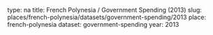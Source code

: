type: na
title: French Polynesia / Government Spending (2013)
slug: places/french-polynesia/datasets/government-spending/2013
place: french-polynesia
dataset: government-spending
year: 2013
